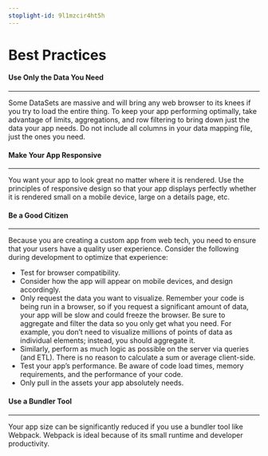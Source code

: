 ```yaml
---
stoplight-id: 9l1mzcir4ht5h
---
```


# Best Practices

#### Use Only the Data You Need
---
Some DataSets are massive and will bring any web browser to its knees if you try to load the entire thing. To keep your app performing optimally, take advantage of limits, aggregations, and row filtering to bring down just the data your app needs. Do not include all columns in your data mapping file, just the ones you need.

#### Make Your App Responsive
---
You want your app to look great no matter where it is rendered. Use the principles of responsive design so that your app displays perfectly whether it is rendered small on a mobile device, large on a details page, etc.

#### Be a Good Citizen
---
Because you are creating a custom app from web tech, you need to ensure that your users have a quality user experience. Consider the following during development to optimize that experience:

* Test for browser compatibility.
* Consider how the app will appear on mobile devices, and design accordingly.
* Only request the data you want to visualize. Remember your code is being run in a browser, so if you request a significant amount of data, your app will be slow and could freeze the browser. Be sure to aggregate and filter the data so you only get what you need. For example, you don’t need to visualize millions of points of data as individual elements; instead, you should aggregate it.
* Similarly, perform as much logic as possible on the server via queries (and ETL). There is no reason to calculate a sum or average client-side.
* Test your app’s performance. Be aware of code load times, memory requirements, and the performance of your code.
* Only pull in the assets your app absolutely needs.

#### Use a Bundler Tool
---
Your app size can be significantly reduced if you use a bundler tool like Webpack. Webpack is ideal because of its small runtime and developer productivity.

